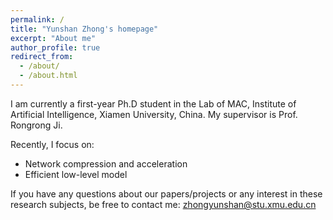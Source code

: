 ```yaml
---
permalink: /
title: "Yunshan Zhong's homepage"
excerpt: "About me"
author_profile: true
redirect_from: 
  - /about/
  - /about.html
---
```

I am currently a first-year Ph.D student in the Lab of MAC, Institute of Artificial Intelligence, Xiamen University, China. My supervisor is Prof. Rongrong Ji. 

Recently, I focus on:

- Network compression and acceleration
- Efficient low-level model

If you have any questions about our papers/projects or any interest in these research subjects, be free to contact me: zhongyunshan@stu.xmu.edu.cn


